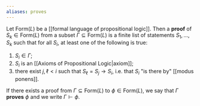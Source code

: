 ```yaml
---
aliases: proves
---
```

Let $\text{Form}(L)$ be a [[formal language of propositional logic]]. Then a **proof** of $S_k\in \text{Form}(L)$ from a subset $\Gamma\subseteq \text{Form}(L)$ is a finite list of statements $S_1,\dots, S_k$ such that for all $S_i$, at least one of the following is true:
1. $S_i \in \Gamma$;
2. $S_i$ is an [[Axioms of Propositional Logic|axiom]];
3. there exist $j,\ell < i$ such that $S_\ell = S_j \rightarrow S_i$, i.e. that $S_i$ "is there by" [[modus ponens]].

If there exists a proof from $\Gamma \subseteq \text{Form}(L)$ to $\phi \in \text{Form}(L)$, we say that $\Gamma$ **proves** $\phi$ and we write $\Gamma\vdash \phi$.